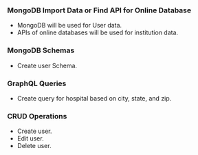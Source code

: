 ### MongoDB Import Data or Find API for Online Database
* MongoDB will be used for User data.
* APIs of online databases will be used for institution data.
### MongoDB Schemas
* Create user Schema.
### GraphQL Queries
* Create query for hospital based on city, state, and zip.
### CRUD Operations
* Create user.
* Edit user.
* Delete user.
